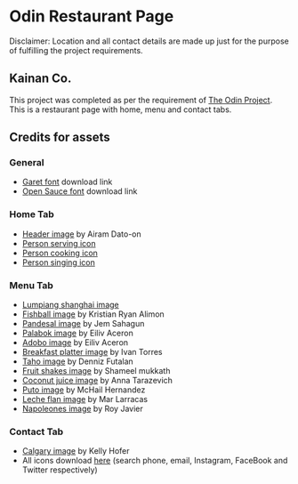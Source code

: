 # Odin Restaurant Page
Disclaimer: Location and all contact details are made up just for the purpose of fulfilling the project requirements.

## Kainan Co.
This project was completed as per the requirement of <a href="https://www.theodinproject.com/lessons/node-path-javascript-restaurant-page" target="_blank">The Odin Project</a>. This is a restaurant page with home, menu and contact tabs.

## Credits for assets
### General
- <a href="dafont.com/garet.font" target="_blank">Garet font</a> download link
- <a href="https://befonts.com/open-sauce-font-family.html" target="_blank">Open Sauce font</a> download link

### Home Tab
- <a href="https://unsplash.com/photos/vigTjjPlMYE" target="_blank">Header image</a> by Airam Dato-on
- <a href="https://www.svgrepo.com/svg/90726/waiter" target="_blank">Person serving icon</a>
- <a href="https://www.svgrepo.com/svg/1191/cooking" target="_blank">Person cooking icon</a>
- <a href="https://www.svgrepo.com/svg/307901/jazz-singer-concert-singer-song" target="_blank">Person singing icon</a>

### Menu Tab
- <a href="https://pixabay.com/photos/lumpia-egg-roll-fried-food-3909513/" target="_blank">Lumpiang shanghai image</a>
- <a href="https://unsplash.com/photos/5Uiq2ENXnrA" target="_blank">Fishball image</a> by Kristian Ryan Alimon
- <a href="https://unsplash.com/photos/s5QVs3yfvD0" target="_blank">Pandesal image</a> by Jem Sahagun
- <a href="https://unsplash.com/photos/0gQ8Fh1f54k" target="_blank">Palabok image</a> by Eiliv Aceron
- <a href="https://www.pexels.com/photo/mouthwatering-pork-adobo-with-eggs-beside-the-bowl-of-rice-6896058/" target="_blank">Adobo image</a> by Eiliv Aceron
- <a href="https://unsplash.com/photos/GBO0ZoOkWa8" target="_blank">Breakfast platter image</a> by Ivan Torres
- <a href="https://www.pexels.com/photo/hands-holding-cups-with-drinks-12394056/" target="_blank">Taho image</a> by Denniz Futalan
- <a href="https://www.pexels.com/photo/juices-with-slices-of-fruits-14930536/" target="_blank">Fruit shakes image</a> by Shameel mukkath
- <a href="https://www.pexels.com/photo/a-person-holding-coconut-with-a-white-straw-4985526/" target="_blank">Coconut juice image</a> by Anna Tarazevich
- <a href="https://www.pexels.com/photo/ube-dessert-with-cheese-5638555/" target="_blank">Puto image</a> by McHail Hernandez
- <a href="https://www.pexels.com/photo/leche-flan-on-a-wooden-tray-4773405/" target="_blank">Leche flan image</a> by Mar Larracas
- <a href="https://unsplash.com/photos/O-6ognKzAZY" target="_blank">Napoleones image</a> by Roy Javier

### Contact Tab
- <a href="https://unsplash.com/photos/knzWhQ5plcg" target="_blank">Calgary image</a> by Kelly Hofer
- All icons download <a href="https://feathericons.com/" target="_blank">here</a> (search phone, email, Instagram, FaceBook and Twitter respectively)
